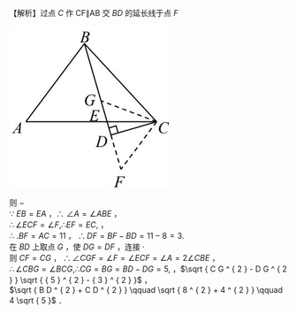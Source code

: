 【解析】过点 $C$ 作 CF∥AB 交 $B D$ 的延长线于点 $F$

![](<../../qs_image_DB/专题1-1_一网打尽全等三角形模型_·十个模型（解析版）/0b546575c6f641946f198f51eaea7a45c5dd78a1b690a04c3966483eedab1deb.jpg>)

则 $-$   
∵ $E B { = } E A$ ，∴ $\angle A = \angle A B E$ ，  
$\therefore \angle E C F = \angle F , \therefore E F = E C ,$ ，  
∴ $. B F { = } A C { = } 1 1$ ， $\therefore D F = B F - B D = 1 1 - 8 = 3 .$   
在 $B D$ 上取点 $G$ ，使 $D G = D F$ ，连接 $\cdot$   
则 $C F { = } C G$ ， $\therefore \angle C G F = \angle F = \angle E C F = \angle A = 2 \angle C B E$ ，  
$\therefore \angle C B G = \angle B C G , \therefore C G = B G = B D - D G = 5 ,$ ，$\sqrt { C G ^ { 2 } - D G ^ { 2 } } \sqrt { { 5 } ^ { 2 } - { 3 } ^ { 2 } }$ ，  
$\sqrt { B D ^ { 2 } + C D ^ { 2 } } \qquad \sqrt { 8 ^ { 2 } + 4 ^ { 2 } } \qquad 4 \sqrt { 5 }$ ．
